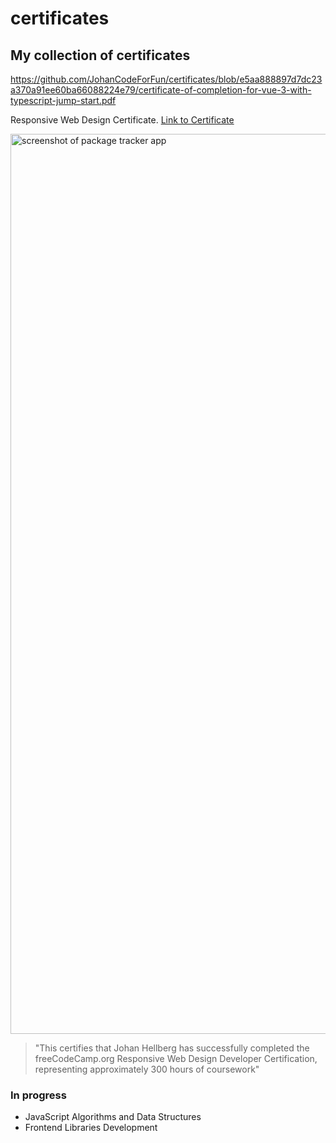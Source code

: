 # certificates
## My collection of certificates

https://github.com/JohanCodeForFun/certificates/blob/e5aa888897d7dc23a370a91ee60ba66088224e79/certificate-of-completion-for-vue-3-with-typescript-jump-start.pdf

Responsive Web Design Certificate.
[Link to Certificate](https://www.freecodecamp.org/certification/1306/responsive-web-design "Link to Responsive Web Design Certificate")

<img width="1440" alt="screenshot of package tracker app" src="https://jhellberg.com/images/fcc-responsive-web-design-certificate.png">

> "This certifies that Johan Hellberg has successfully completed the freeCodeCamp.org Responsive Web Design Developer Certification, representing approximately 300 hours of coursework"


### In progress
- JavaScript Algorithms and Data Structures
- Frontend Libraries Development
